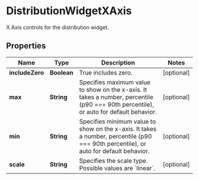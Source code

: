 

# DistributionWidgetXAxis

X Axis controls for the distribution widget.

## Properties

Name | Type | Description | Notes
------------ | ------------- | ------------- | -------------
**includeZero** | **Boolean** | True includes zero. |  [optional]
**max** | **String** | Specifies maximum value to show on the x-axis. It takes a number, percentile (p90 &#x3D;&#x3D;&#x3D; 90th percentile), or auto for default behavior. |  [optional]
**min** | **String** | Specifies minimum value to show on the x-axis. It takes a number, percentile (p90 &#x3D;&#x3D;&#x3D; 90th percentile), or auto for default behavior. |  [optional]
**scale** | **String** | Specifies the scale type. Possible values are &#x60;linear&#x60;. |  [optional]



